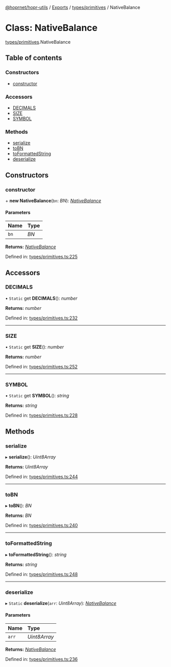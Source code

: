 [@hoprnet/hopr-utils](../README.md) / [Exports](../modules.md) / [types/primitives](../modules/types_primitives.md) / NativeBalance

# Class: NativeBalance

[types/primitives](../modules/types_primitives.md).NativeBalance

## Table of contents

### Constructors

- [constructor](types_primitives.nativebalance.md#constructor)

### Accessors

- [DECIMALS](types_primitives.nativebalance.md#decimals)
- [SIZE](types_primitives.nativebalance.md#size)
- [SYMBOL](types_primitives.nativebalance.md#symbol)

### Methods

- [serialize](types_primitives.nativebalance.md#serialize)
- [toBN](types_primitives.nativebalance.md#tobn)
- [toFormattedString](types_primitives.nativebalance.md#toformattedstring)
- [deserialize](types_primitives.nativebalance.md#deserialize)

## Constructors

### constructor

\+ **new NativeBalance**(`bn`: _BN_): [_NativeBalance_](types_primitives.nativebalance.md)

#### Parameters

| Name | Type |
| :--- | :--- |
| `bn` | _BN_ |

**Returns:** [_NativeBalance_](types_primitives.nativebalance.md)

Defined in: [types/primitives.ts:225](https://github.com/hoprnet/hoprnet/blob/448a47a/packages/utils/src/types/primitives.ts#L225)

## Accessors

### DECIMALS

• `Static` get **DECIMALS**(): _number_

**Returns:** _number_

Defined in: [types/primitives.ts:232](https://github.com/hoprnet/hoprnet/blob/448a47a/packages/utils/src/types/primitives.ts#L232)

---

### SIZE

• `Static` get **SIZE**(): _number_

**Returns:** _number_

Defined in: [types/primitives.ts:252](https://github.com/hoprnet/hoprnet/blob/448a47a/packages/utils/src/types/primitives.ts#L252)

---

### SYMBOL

• `Static` get **SYMBOL**(): _string_

**Returns:** _string_

Defined in: [types/primitives.ts:228](https://github.com/hoprnet/hoprnet/blob/448a47a/packages/utils/src/types/primitives.ts#L228)

## Methods

### serialize

▸ **serialize**(): _Uint8Array_

**Returns:** _Uint8Array_

Defined in: [types/primitives.ts:244](https://github.com/hoprnet/hoprnet/blob/448a47a/packages/utils/src/types/primitives.ts#L244)

---

### toBN

▸ **toBN**(): _BN_

**Returns:** _BN_

Defined in: [types/primitives.ts:240](https://github.com/hoprnet/hoprnet/blob/448a47a/packages/utils/src/types/primitives.ts#L240)

---

### toFormattedString

▸ **toFormattedString**(): _string_

**Returns:** _string_

Defined in: [types/primitives.ts:248](https://github.com/hoprnet/hoprnet/blob/448a47a/packages/utils/src/types/primitives.ts#L248)

---

### deserialize

▸ `Static` **deserialize**(`arr`: _Uint8Array_): [_NativeBalance_](types_primitives.nativebalance.md)

#### Parameters

| Name  | Type         |
| :---- | :----------- |
| `arr` | _Uint8Array_ |

**Returns:** [_NativeBalance_](types_primitives.nativebalance.md)

Defined in: [types/primitives.ts:236](https://github.com/hoprnet/hoprnet/blob/448a47a/packages/utils/src/types/primitives.ts#L236)

